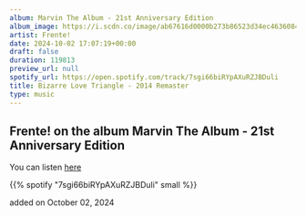 ```yaml
---
album: Marvin The Album - 21st Anniversary Edition
album_image: https://i.scdn.co/image/ab67616d0000b273b86523d34ec4636084b4974b
artist: Frente!
date: 2024-10-02 17:07:19+00:00
draft: false
duration: 119813
preview_url: null
spotify_url: https://open.spotify.com/track/7sgi66biRYpAXuRZJBDuli
title: Bizarre Love Triangle - 2014 Remaster
type: music
---
```



## Frente! on the album Marvin The Album - 21st Anniversary Edition

You can listen [here](https://open.spotify.com/track/7sgi66biRYpAXuRZJBDuli)

{{% spotify "7sgi66biRYpAXuRZJBDuli" small %}}

added on October 02, 2024